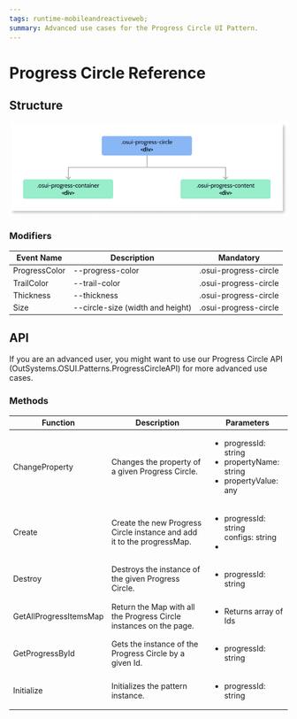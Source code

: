```yaml
---
tags: runtime-mobileandreactiveweb;  
summary: Advanced use cases for the Progress Circle UI Pattern.
---
```


# Progress Circle Reference
 
## Structure

![Structure diagram](images/progress-classes-diag.png)

### Modifiers

|Event Name|Description|Mandatory| 
|---|---|---|  
|ProgressColor|--progress-color|.osui-progress-circle|  
|TrailColor|--trail-color|.osui-progress-circle|  
|Thickness|--thickness|.osui-progress-circle|  
|Size|--circle-size (width and height)|.osui-progress-circle|  

## API

If you are an advanced user, you might want to use our Progress Circle API (OutSystems.OSUI.Patterns.ProgressCircleAPI) for more advanced use cases. 

### Methods

|Function|Description|Parameters| 
|---|---|---|  
|ChangeProperty|Changes the property of a given Progress Circle.|<ul><li>progressId: string</li><li>propertyName: string</li><li>propertyValue: any</li></ul>|  
|Create|Create the new Progress Circle instance and add it to the progressMap.|<ul><li>progressId: string</li>configs: string<li></li></ul>|  
|Destroy|Destroys the instance of the given Progress Circle.|<ul><li>progressId: string</li></ul>|  
|GetAllProgressItemsMap|Return the Map with all the Progress Circle instances on the page.|<ul><li>Returns array of Ids</li></ul>|  
|GetProgressById|Gets the instance of the Progress Circle by a given Id.|<ul><li>progressId: string</li></ul>|  
|Initialize|Initializes the pattern instance.|<ul><li>progressId: string</li></ul>|  
 

